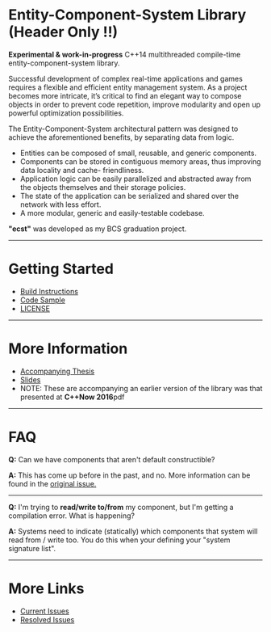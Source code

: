 Entity-Component-System Library (Header Only !!)
================================================

**Experimental & work-in-progress** C++14 multithreaded compile-time entity-component-system library.

Successful development of complex real-time applications and games requires a flexible and efficient
entity management system. As a project becomes more intricate, it’s critical to find an elegant way
to compose objects in order to prevent code repetition, improve modularity and open up powerful
optimization possibilities.

The Entity-Component-System architectural pattern was designed to achieve the aforementioned
benefits, by separating data from logic.

* Entities can be composed of small, reusable, and generic components.
* Components can be stored in contiguous memory areas, thus improving data locality and cache-
friendliness.
* Application logic can be easily parallelized and abstracted away from the objects themselves and
their storage policies.
* The state of the application can be serialized and shared over the network with less effort.
* A more modular, generic and easily-testable codebase.

**"ecst"** was developed as my BCS graduation project.

---------------------------------------------------------------------------------------------------
# Getting Started
* [Build Instructions](BUILD_INSTRUCTIONS.md)
* [Code Sample](CODE_SAMPLE.md)
* [LICENSE](LICENSE)

---------------------------------------------------------------------------------------------------
# More Information
* [Accompanying Thesis](https://github.com/SuperV1234/bcs_thesis)
* [Slides](https://github.com/SuperV1234/cppnow2016)
 * NOTE: These are accompanying an earlier version of the library was that presented at **C++Now
2016**pdf

---------------------------------------------------------------------------------------------------
# FAQ #

**Q:** Can we have components that aren't default constructible?

**A:** This has come up before in the past, and no. More information can be found in the [original
issue.](https://github.com/SuperV1234/ecst/issues/8)

***

**Q:** I'm trying to **read/write to/from** my component, but I'm getting a compilation error. What
is happening?

**A:** Systems need to indicate (statically) which components that system will read from / write
too. You do this when your defining your "system signature list".

---------------------------------------------------------------------------------------------------
# More Links
* [Current Issues](https://github.com/SuperV1234/ecst/issues)
* [Resolved Issues](https://github.com/SuperV1234/ecst/issues?q=is%3Aissue+is%3Aclosed)
